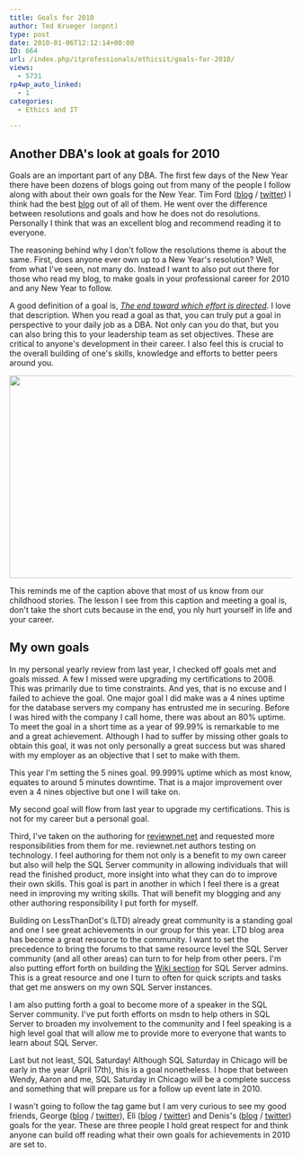 ```yaml
---
title: Goals for 2010
author: Ted Krueger (onpnt)
type: post
date: 2010-01-06T12:12:14+00:00
ID: 664
url: /index.php/itprofessionals/ethicsit/goals-for-2010/
views:
  - 5731
rp4wp_auto_linked:
  - 1
categories:
  - Ethics and IT

---
```

## Another DBA's look at goals for 2010

Goals are an important part of any DBA. The first few days of the New Year there have been dozens of blogs going out from many of the people I follow along with about their own goals for the New Year. Tim Ford ([blog][1] / [twitter][2]) I think had the best [blog][3] out of all of them. He went over the difference between resolutions and goals and how he does not do resolutions. Personally I think that was an excellent blog and recommend reading it to everyone. 

The reasoning behind why I don't follow the resolutions theme is about the same. First, does anyone ever own up to a New Year's resolution? Well, from what I've seen, not many do. Instead I want to also put out there for those who read my blog, to make goals in your professional career for 2010 and any New Year to follow.

A good definition of a goal is, _[The end toward which effort is directed][4]_. I love that description. When you read a goal as that, you can truly put a goal in perspective to your daily job as a DBA. Not only can you do that, but you can also bring this to your leadership team as set objectives. These are critical to anyone's development in their career. I also feel this is crucial to the overall building of one's skills, knowledge and efforts to better peers around you. 

<div class="image_block">
  <img src="/wp-content/uploads/blogs/ITProfessionals/goal.gif" alt="" title="" width="505" height="361" />
</div>

This reminds me of the caption above that most of us know from our childhood stories. The lesson I see from this caption and meeting a goal is, don't take the short cuts because in the end, you nly hurt yourself in life and your career. 

## My own goals

In my personal yearly review from last year, I checked off goals met and goals missed. A few I missed were upgrading my certifications to 2008. This was primarily due to time constraints. And yes, that is no excuse and I failed to achieve the goal. One major goal I did make was a 4 nines uptime for the database servers my company has entrusted me in securing. Before I was hired with the company I call home, there was about an 80% uptime. To meet the goal in a short time as a year of 99.99% is remarkable to me and a great achievement. Although I had to suffer by missing other goals to obtain this goal, it was not only personally a great success but was shared with my employer as an objective that I set to make with them.

This year I'm setting the 5 nines goal. 99.999% uptime which as most know, equates to around 5 minutes downtime. That is a major improvement over even a 4 nines objective but one I will take on.
  
My second goal will flow from last year to upgrade my certifications. This is not for my career but a personal goal. 

Third, I've taken on the authoring for [reviewnet.net][5] and requested more responsibilities from them for me. reviewnet.net authors testing on technology. I feel authoring for them not only is a benefit to my own career but also will help the SQL Server community in allowing individuals that will read the finished product, more insight into what they can do to improve their own skills. This goal is part in another in which I feel there is a great need in improving my writing skills. That will benefit my blogging and any other authoring responsibility I put forth for myself. 

Building on LessThanDot's (LTD) already great community is a standing goal and one I see great achievements in our group for this year. LTD blog area has become a great resource to the community. I want to set the precedence to bring the forums to that same resource level the SQL Server community (and all other areas) can turn to for help from other peers. I'm also putting effort forth on building the [Wiki section][6] for SQL Server admins. This is a great resource and one I turn to often for quick scripts and tasks that get me answers on my own SQL Server instances.

I am also putting forth a goal to become more of a speaker in the SQL Server community. I've put forth efforts on msdn to help others in SQL Server to broaden my involvement to the community and I feel speaking is a high level goal that will allow me to provide more to everyone that wants to learn about SQL Server.

Last but not least, SQL Saturday! Although SQL Saturday in Chicago will be early in the year (April 17th), this is a goal nonetheless. I hope that between Wendy, Aaron and me, SQL Saturday in Chicago will be a complete success and something that will prepare us for a follow up event late in 2010. 

I wasn't going to follow the tag game but I am very curious to see my good friends, George ([blog][7] / [twitter][8]), Eli ([blog][9] / [twitter][10]) and Denis's ([blog][11] / [twitter][12]) goals for the year. These are three people I hold great respect for and think anyone can build off reading what their own goals for achievements in 2010 are set to.

 [1]: http://thesqlagentman.com/
 [2]: http://twitter.com/sqlagentman
 [3]: http://thesqlagentman.com/2009/12/2010-resolutions-and-themeword/
 [4]: http://www.merriam-webster.com/dictionary/goal
 [5]: http://reviewnet.net/
 [6]: http://wiki.lessthandot.com/index.php/Category:Microsoft_SQL_Server_Admin
 [7]: /index.php/All/?disp=authdir&author=10
 [8]: http://twitter.com/gmmastros
 [9]: /index.php/All/?disp=authdir&author=9
 [10]: http://twitter.com/tarwn
 [11]: /index.php/All/?disp=authdir&author=4
 [12]: http://twitter.com/denisgobo